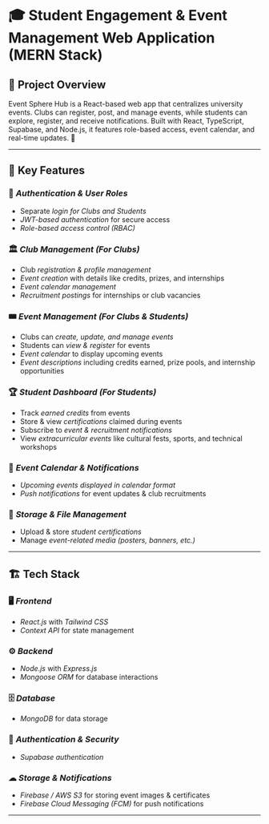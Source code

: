 # 🎓 Student Engagement & Event Management Web Application (MERN Stack)

## 📌 Project Overview

Event Sphere Hub is a React-based web app that centralizes university events. Clubs can register, post, and manage events, while students can explore, register, and receive notifications. Built with React, TypeScript, Supabase, and Node.js, it features role-based access, event calendar, and real-time updates. 🚀
  

---

## 🚀 Key Features

### 🔑 *Authentication & User Roles*
- Separate *login for Clubs and Students*  
- *JWT-based authentication* for secure access  
- *Role-based access control (RBAC)*  

### 🏛 *Club Management (For Clubs)*
- Club *registration & profile management*  
- *Event creation* with details like credits, prizes, and internships  
- *Event calendar management*  
- *Recruitment postings* for internships or club vacancies  

### 🎟 *Event Management (For Clubs & Students)*
- Clubs can *create, update, and manage events*  
- Students can *view & register* for events  
- *Event calendar* to display upcoming events  
- *Event descriptions* including credits earned, prize pools, and internship opportunities  

### 🏆 *Student Dashboard (For Students)*
- Track *earned credits* from events  
- Store & view *certifications* claimed during events  
- Subscribe to *event & recruitment notifications*  
- View *extracurricular events* like cultural fests, sports, and technical workshops  

### 📅 *Event Calendar & Notifications*
- *Upcoming events displayed in calendar format*  
- *Push notifications* for event updates & club recruitments  

### 📂 *Storage & File Management*
- Upload & store *student certifications*  
- Manage *event-related media (posters, banners, etc.)*  

---

## 🏗 Tech Stack

### 🖥 *Frontend*
- *React.js* with *Tailwind CSS*  
- *Context API* for state management  

### ⚙ *Backend*
- *Node.js* with *Express.js*  
- *Mongoose ORM* for database interactions  

### 🗄 *Database*
- *MongoDB* for data storage  

### 🔐 *Authentication & Security*
- *Supabase authentication*  

### ☁ *Storage & Notifications*
- *Firebase / AWS S3* for storing event images & certificates  
- *Firebase Cloud Messaging (FCM)* for push notifications  

---
